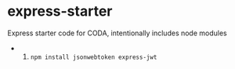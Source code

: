# express-starter

Express starter code for CODA, intentionally includes node modules

- 1. `npm install jsonwebtoken express-jwt`